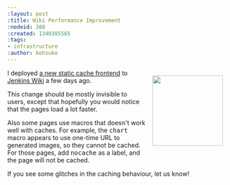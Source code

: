 ```yaml
---
:layout: post
:title: Wiki Performance Improvement
:nodeid: 388
:created: 1340385565
:tags:
- infrastructure
:author: kohsuke
---
```

<div style="float:right">
<img src="http://upload.wikimedia.org/wikipedia/commons/thumb/0/07/NYSDOT_NYR2-11.svg/234px-NYSDOT_NYR2-11.svg.png" style="width:160px; margin:1em">
</div>

<p>
I deployed <a href="http://kohsuke.org/2012/06/22/potd-confluence-static-cache-generator-plugin/">a new static cache frontend</a> to <a href="https://wiki.jenkins-ci.org/">Jenkins Wiki</a> a few days ago.

<p>
This change should be mostly invisible to users, except that hopefully you would notice that the pages load a lot faster.

<p>
Also some pages use macros that doesn't work well with caches. For example, the <tt>chart</tt> macro appears to use one-time URL to generated images, so they cannot be cached. For those pages, add <tt>nocache</tt> as a label, and the page will not be cached.

<p>
If you see some glitches in the caching behaviour, let us know!
